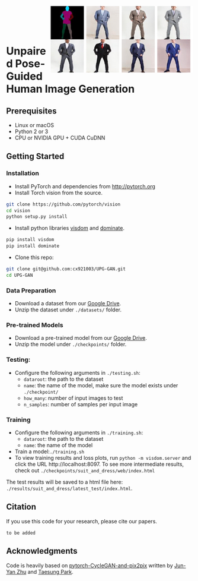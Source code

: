 <img src='imgs/suit.gif' align="right" width=384>

<br><br><br>

# Unpaired Pose-Guided Human Image Generation


## Prerequisites
- Linux or macOS
- Python 2 or 3
- CPU or NVIDIA GPU + CUDA CuDNN

## Getting Started
### Installation
- Install PyTorch and dependencies from http://pytorch.org
- Install Torch vision from the source.
```bash
git clone https://github.com/pytorch/vision
cd vision
python setup.py install
```
- Install python libraries [visdom](https://github.com/facebookresearch/visdom) and [dominate](https://github.com/Knio/dominate).
```bash
pip install visdom
pip install dominate
```
- Clone this repo:
```bash
git clone git@github.com:cx921003/UPG-GAN.git
cd UPG-GAN
```
### Data Preparation
- Download a dataset from our [Google Drive](https://goo.gl/KRQ9tM).
- Unzip the dataset under ``./datasets/`` folder.

### Pre-trained Models
- Download a pre-trained model from our [Google Drive](https://goo.gl/YwcWvv).
- Unzip the model under ``./checkpoints/`` folder.

### Testing:
- Configure the following arguments in ``./testing.sh``:
    - ``dataroot``: the path to the dataset
    - ``name``: the name of the model, make sure the model exists under ``./checkpoint/``
    - ``how_many``: number of input images to test
    - ``n_samples``: number of samples per input image
    
    
### Training
- Configure the following arguments in ``./training.sh``:
    - ``dataroot``: the path to the dataset
    - ``name``: the name of the model
- Train a model:``./training.sh``
- To view training results and loss plots, run `python -m visdom.server` and click the URL http://localhost:8097. To see more intermediate results, check out `./checkpoints/suit_and_dress/web/index.html`



The test results will be saved to a html file here: `./results/suit_and_dress/latest_test/index.html`.




## Citation
If you use this code for your research, please cite our papers.
```
to be added
```

## Acknowledgments
Code is heavily based on [pytorch-CycleGAN-and-pix2pix](https://github.com/junyanz/pytorch-CycleGAN-and-pix2pix.git) written by [Jun-Yan Zhu](https://github.com/junyanz) and [Taesung Park](https://github.com/taesung89).
